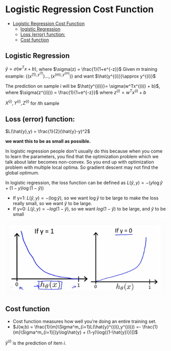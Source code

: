 # Logistic Regression Cost Function

<!-- TOC depthFrom:1 depthTo:6 withLinks:1 updateOnSave:1 orderedList:0 -->

- [Logistic Regression Cost Function](#logistic-regression-cost-function)
	- [logistic Regression](#logistic-regression)
	- [Loss (error) function:](#loss-error-function)
	- [Cost function](#cost-function)

<!-- /TOC -->

## Logistic Regression
$\hat{y}= \sigma(w^Tx + b)$, where $\sigma(z) = \frac{1}{1+e^{-z}}$
  Given m training example: $\{(x^{(1),y^{(1)}})...,(x^{(m),y^{(m)}})\}$ and want $\hat{y^{(i)}}\approx y^{(i)}$

  The prediction on sample i will be
  $\hat{y^{(i)}}= \sigma(w^Tx^{(i)} + b)$, where $\sigma(z^{(i)}) = \frac{1}{1+e^{-z}}$ where $z^{(i)}=w^Tx^{(i)} + b$

  $X^{(i)}, Y^{(i)},Z^{(i)}$ for $i$th sample

## Loss (error) function:
  $L(\hat{y},y) = \frac{1}{2}(\hat{y}-y)^2$

  **we want this to be as small as possible.**

   In logistic regression people don't usually do this because when you come to learn the parameters, you find that the optimization problem which we talk about later becomes non-convex. So you end up with optimization problem with multiple local optima. So gradient descent may not find the global optimum.

   In logistic regression, the loss function can be defined as
   $L(\hat{y},y)= - (y\log\hat{y} + (1-y)\log{(1-\hat{y})})$

   * If y=1: $L(\hat{y},y)= - (\log\hat{y})$, so we want $\log\hat{y}$ to be large to make the loss really small, so we want $\hat{y}$ to be large.
   * If y=0: $L(\hat{y},y)= - log{(1-\hat{y})}$, so we want $log{(1-\hat{y})}$ to be large, and $\hat{y}$ to be small

![](images/dbf8c1f4.png)

## Cost function
* Cost function measures how well you're doing an entire training set.
* $J(w,b) = \frac{1}{m}\Sigma^m_{i=1}L(\hat{y}^{(i)},y^{(i)}) =- \frac{1}{m}\Sigma^m_{i=1}[(y\log\hat{y} + (1-y)\log{(1-\hat{y})})]]$

$\hat{y}^{(i)}$ is the prediction of item $i$.
